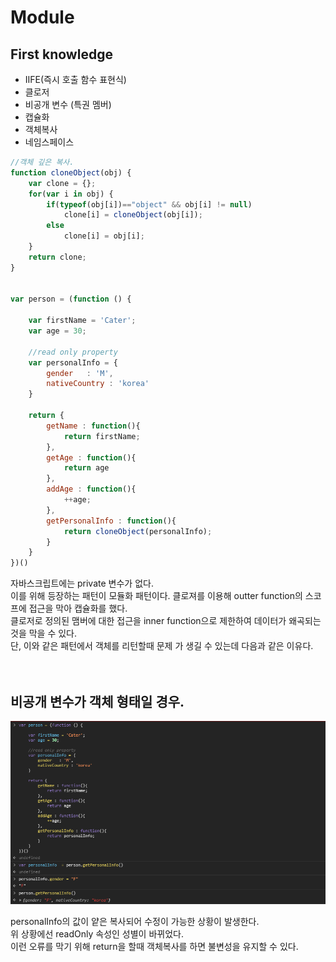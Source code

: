 # Module


## First knowledge
- IIFE(즉시 호출 함수 표현식)
- 클로저
- 비공개 변수 (특권 멤버)
- 캡슐화
- 객체복사
- 네임스페이스




```js
//객체 깊은 복사.
function cloneObject(obj) {
    var clone = {};
    for(var i in obj) {
        if(typeof(obj[i])=="object" && obj[i] != null)
            clone[i] = cloneObject(obj[i]);
        else
            clone[i] = obj[i];
    }
    return clone;
}


var person = (function () {
    
    var firstName = 'Cater';
    var age = 30;

    //read only property
    var personalInfo = {
        gender   : 'M',
        nativeCountry : 'korea'
    }

    return {
        getName : function(){
            return firstName;
        },
        getAge : function(){
            return age
        },
        addAge : function(){
            ++age;
        },
        getPersonalInfo : function(){
            return cloneObject(personalInfo);
        }
    }
})()
```

자바스크립트에는 private 변수가 없다.<br>
이를 위해 등장하는 패턴이 모듈화 패턴이다.
클로져를 이용해 outter function의 스코프에 접근을 막아 캡슐화를 했다.<br>
클로저로 정의된 맴버에 대한 접근을 inner function으로 제한하여 데이터가 왜곡되는 것을 막을 수 있다.<br>
단, 이와 같은 패턴에서 객체를 리턴할때 문제 가 생길 수 있는데 다음과 같은 이유다.
<br><br><br>

## 비공개 변수가 객체 형태일 경우.
![](/resource/img/javascript/desingPattern_module.png)


personalInfo의 값이 얕은 복사되어 수정이 가능한 상황이 발생한다.<br>
위 상황에선 readOnly 속성인 성별이 바뀌었다.<br>
이런 오류를 막기 위해 return을 할때 객체복사를 하면 불변성을 유지할 수 있다.